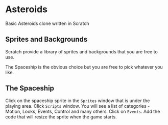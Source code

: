# Asteroids
Basic Asteroids clone written in Scratch


## Sprites and Backgrounds
Scratch provide a library of sprites and backgrounds that you are free to use.

The Spaceship is the obvious choice but you are free to pick whatever you like.

## The Spaceship
Click on the spaceship sprite in the ```Sprites``` window that is under the playing area.
Click ```Scripts``` window.
You will see a list of categories - Motion, Looks, Events, Control and many others.
Click on ```Events```. 
Add the code that will resize the sprite when the game starts.

